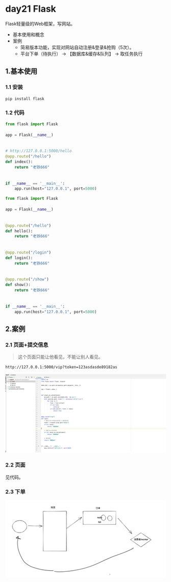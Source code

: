 # day21 Flask

Flask轻量级的Web框架，写网站。

- 基本使用和概念
- 案例
  - 简易版本功能，实现对网站自动注册&登录&抢购（5次）。
  - 平台下单（待执行）   ->  【数据库&缓存&队列】    ->   取任务执行   



## 1.基本使用

### 1.1 安装

```
pip install flask
```

### 1.2 代码

```python
from flask import Flask

app = Flask(__name__)


# http://127.0.0.1:5000/hello
@app.route("/hello")
def index():
    return "老铁666"


if __name__ == '__main__':
    app.run(host="127.0.0.1", port=5000)
```

```python
from flask import Flask

app = Flask(__name__)


@app.route("/hello")
def hello():
    return "老铁666"


@app.route("/login")
def login():
    return "老铁666"


@app.route("/show")
def show():
    return "老铁666"


if __name__ == '__main__':
    app.run(host="127.0.0.1", port=5000)
```



## 2.案例



### 2.1 页面+提交信息

> 这个页面只能让他看见，不能让别人看见。

```
http://127.0.0.1:5000/vip?token=123asdasde89182as
```

![image-20220331205537719](assets/image-20220331205537719.png)



### 2.2 页面

见代码。



### 2.3 下单

![image-20220331213201279](assets/image-20220331213201279.png)





















































